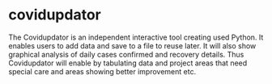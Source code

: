 # covidupdator
The Covidupdator is an independent interactive tool creating used Python.  It enables users to add data and save to a file to reuse later. It will also show graphical analysis of daily cases confirmed and recovery details. Thus Covidupdator will enable by tabulating data and project areas that need special care and areas showing better improvement etc.
